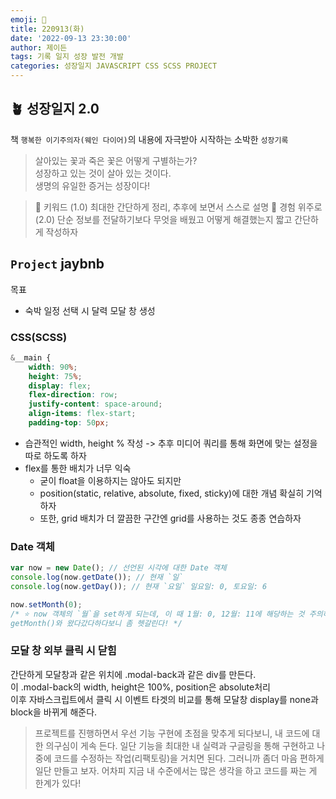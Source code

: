 ```yaml
---
emoji: 🌱
title: 220913(화)
date: '2022-09-13 23:30:00'
author: 제이든
tags: 기록 일지 성장 발전 개발
categories: 성장일지 JAVASCRIPT CSS SCSS PROJECT
---
```


## 🪴 성장일지 2.0

책 `행복한 이기주의자(웨인 다이어)`의 내용에 자극받아 시작하는 소박한 `성장기록`

> 살아있는 꽃과 죽은 꽃은 어떻게 구별하는가?<br/>
> 성장하고 있는 것이 살아 있는 것이다.<br/>
> 생명의 유일한 증거는 성장이다!

> 🌳 키워드 (1.0)
> 최대한 간단하게 정리, 추후에 보면서 스스로 설명
> 🍉 경험 위주로 (2.0)
> 단순 정보를 전달하기보다 무엇을 배웠고 어떻게 해결했는지 짧고 간단하게 작성하자

## `Project` jaybnb

목표

- 숙박 일정 선택 시 달력 모달 창 생성

### CSS(SCSS)

```SCSS
&__main {
    width: 90%;
    height: 75%;
    display: flex;
    flex-direction: row;
    justify-content: space-around;
    align-items: flex-start;
    padding-top: 50px;
```

- 습관적인 width, height % 작성 -> 추후 미디어 쿼리를 통해 화면에 맞는 설정을 따로 하도록 하자
- flex를 통한 배치가 너무 익숙
  - 굳이 float을 이용하지는 않아도 되지만
  - position(static, relative, absolute, fixed, sticky)에 대한 개념 확실히 기억하자
  - 또한, grid 배치가 더 깔끔한 구간엔 grid를 사용하는 것도 종종 연습하자

### Date 객체

```js
var now = new Date(); // 선언된 시각에 대한 Date 객체
console.log(now.getDate()); // 현재 `일`
console.log(now.getDay()); // 현재 `요일` 일요일: 0, 토요일: 6

now.setMonth(0);
/* ⭐ now 객체의 `월`을 set하게 되는데, 이 때 1월: 0, 12월: 11에 해당하는 것 주의하자!
getMonth()와 왔다갔다하다보니 좀 헷갈린다! */
```

### 모달 창 외부 클릭 시 닫힘

간단하게 모달창과 같은 위치에 .modal-back과 같은 div를 만든다.<br/>
이 .modal-back의 width, height은 100%, position은 absolute처리<br/>
이후 자바스크립트에서 클릭 시 이벤트 타겟의 비교를 통해 모달창 display를 none과 block을 바뀌게 해준다.

> 프로젝트를 진행하면서 우선 기능 구현에 초점을 맞추게 되다보니, 내 코드에 대한 의구심이 게속 든다.
> 일단 기능을 최대한 내 실력과 구글링을 통해 구현하고 나중에 코드를 수정하는 작업(리팩토링)을 거치면 된다.
> 그러니까 좀더 마음 편하게 일단 만들고 보자. 어차피 지금 내 수준에서는 많은 생각을 하고 코드를 짜는 게 한계가 있다!

```toc

```
